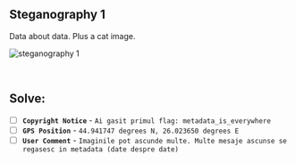 ## Steganography 1

Data about data. Plus a cat image.

![steganography 1](https://user-images.githubusercontent.com/93029180/208885935-8989a6aa-3960-4d81-9d5a-21009dad08be.jpg)

<br>

## Solve:

- [ ] **`Copyright Notice`** - `Ai gasit primul flag: metadata_is_everywhere`
- [ ] **`GPS Position`** - `44.941747 degrees N, 26.023650 degrees E`
- [ ] **`User Comment`** - `Imaginile pot ascunde multe. Multe mesaje ascunse se regasesc in metadata (date despre date)`
